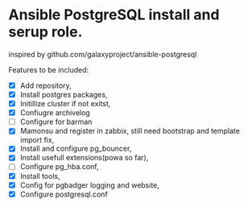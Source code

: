 # Ansible PostgreSQL install and serup role.
inspired by github.com/galaxyproject/ansible-postgresql

Features to be included:

- [x] Add repository,
- [x] Install postgres packages,
- [x] Initillize cluster if not exitst,
- [x] Confiugre archivelog
- [ ] Configure for barman
- [x] Mamonsu and register in zabbix, still need bootstrap and template import fix,
- [x] Install and configure pg_bouncer,
- [x] Install usefull extensions(powa so far),
- [ ] Configure pg_hba.conf,
- [x] Install tools,
- [x] Config for pgbadger logging and website,
- [x] Configure postgresql.conf
